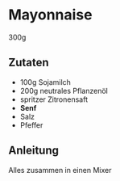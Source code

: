 # Mayonnaise

300g

## Zutaten

* 100g Sojamilch
* 200g neutrales Pflanzenöl
* spritzer Zitronensaft
* **Senf**
* Salz
* Pfeffer

## Anleitung

Alles zusammen in einen Mixer
